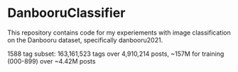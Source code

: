 # DanbooruClassifier
This repository contains code for my experiements with image classification on the Danbooru dataset, specifically danbooru2021.

1588 tag subset: 163,161,523 tags over 4,910,214 posts, ~157M for training (000-899) over ~4.42M posts

